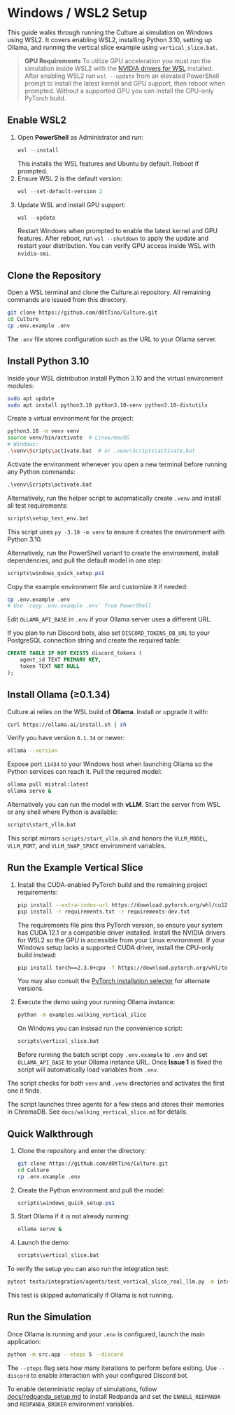 # Windows / WSL2 Setup

This guide walks through running the Culture.ai simulation on Windows using WSL2.
It covers enabling WSL2, installing Python 3.10, setting up Ollama, and running
the vertical slice example using `vertical_slice.bat`.

> **GPU Requirements**
> To utilize GPU acceleration you must run the simulation inside WSL2 with the
> [NVIDIA drivers for WSL](https://docs.nvidia.com/cuda/wsl-user-guide/index.html)
> installed. After enabling WSL2 run `wsl --update` from an elevated PowerShell
> prompt to install the latest kernel and GPU support, then reboot when prompted.
> Without a supported GPU you can install the CPU-only PyTorch build.

## Enable WSL2

1. Open **PowerShell** as Administrator and run:
   ```powershell
   wsl --install
   ```
   This installs the WSL features and Ubuntu by default. Reboot if prompted.
2. Ensure WSL 2 is the default version:
   ```powershell
   wsl --set-default-version 2
   ```
3. Update WSL and install GPU support:
   ```powershell
   wsl --update
   ```
   Restart Windows when prompted to enable the latest kernel and GPU features.
After reboot, run `wsl --shutdown` to apply the update and restart your
distribution. You can verify GPU access inside WSL with `nvidia-smi`.

## Clone the Repository

Open a WSL terminal and clone the Culture.ai repository. All remaining commands
are issued from this directory.

```bash
git clone https://github.com/d0tTino/Culture.git
cd Culture
cp .env.example .env
```

The `.env` file stores configuration such as the URL to your Ollama server.

## Install Python 3.10

Inside your WSL distribution install Python 3.10 and the virtual environment
modules:

```bash
sudo apt update
sudo apt install python3.10 python3.10-venv python3.10-distutils
```

Create a virtual environment for the project:

```bash
python3.10 -m venv venv
source venv/bin/activate  # Linux/macOS
# Windows:
.\venv\Scripts\activate.bat  # or .venv\Scripts\activate.bat
```
Activate the environment whenever you open a new terminal before running any
Python commands:

```cmd
.\venv\Scripts\activate.bat
```

Alternatively, run the helper script to automatically create `.venv` and
install all test requirements:

```cmd
scripts\setup_test_env.bat
```
This script uses `py -3.10 -m venv` to ensure it creates the environment with Python 3.10.

Alternatively, run the PowerShell variant to create the environment, install
dependencies, and pull the default model in one step:

```powershell
scripts\windows_quick_setup.ps1
```

Copy the example environment file and customize it if needed:

```bash
cp .env.example .env
# Use `copy .env.example .env` from PowerShell
```

Edit `OLLAMA_API_BASE` in `.env` if your Ollama server uses a different URL.

If you plan to run Discord bots, also set `DISCORD_TOKENS_DB_URL` to your
PostgreSQL connection string and create the required table:

```sql
CREATE TABLE IF NOT EXISTS discord_tokens (
    agent_id TEXT PRIMARY KEY,
    token TEXT NOT NULL
);
```

## Install Ollama (≥0.1.34)

Culture.ai relies on the WSL build of **Ollama**. Install or upgrade it with:

```bash
curl https://ollama.ai/install.sh | sh
```

Verify you have version `0.1.34` or newer:

```bash
ollama --version
```

Expose port `11434` to your Windows host when launching Ollama so the Python
services can reach it. Pull the required model:

```bash
ollama pull mistral:latest
ollama serve &
```

Alternatively you can run the model with **vLLM**. Start the server from WSL or any
shell where Python is available:

```cmd
scripts\start_vllm.bat
```

This script mirrors `scripts/start_vllm.sh` and honors the `VLLM_MODEL`,
`VLLM_PORT`, and `VLLM_SWAP_SPACE` environment variables.

## Run the Example Vertical Slice

1. Install the CUDA-enabled PyTorch build and the remaining project requirements:
   ```bash
   pip install --extra-index-url https://download.pytorch.org/whl/cu121 torch==2.3.0+cu121
   pip install -r requirements.txt -r requirements-dev.txt
   ```
   The requirements file pins this PyTorch version, so ensure your system has CUDA 12.1 or a compatible driver installed.
   Install the NVIDIA drivers for WSL2 so the GPU is accessible from your Linux environment.
   If your Windows setup lacks a supported CUDA driver, install the CPU-only build instead:
   ```bash
   pip install torch==2.3.0+cpu -f https://download.pytorch.org/whl/torch_stable.html
   ```
   You may also consult the [PyTorch installation selector](https://pytorch.org/get-started/locally/) for alternate versions.
2. Execute the demo using your running Ollama instance:
   ```bash
   python -m examples.walking_vertical_slice
   ```
   On Windows you can instead run the convenience script:
   ```cmd
   scripts\vertical_slice.bat
   ```

   Before running the batch script copy `.env.example` to `.env` and set
   `OLLAMA_API_BASE` to your Ollama instance URL. Once **Issue&nbsp;1** is fixed
   the script will automatically load variables from `.env`.

The script checks for both `venv` and `.venv` directories and activates the first one it finds.

The script launches three agents for a few steps and stores their memories in
ChromaDB. See `docs/walking_vertical_slice.md` for details.

## Quick Walkthrough

1. Clone the repository and enter the directory:
   ```bash
   git clone https://github.com/d0tTino/Culture.git
   cd Culture
   cp .env.example .env
   ```
2. Create the Python environment and pull the model:
   ```powershell
   scripts\windows_quick_setup.ps1
   ```
3. Start Ollama if it is not already running:
   ```bash
   ollama serve &
   ```
4. Launch the demo:
   ```cmd
   scripts\vertical_slice.bat
   ```

To verify the setup you can also run the integration test:

```bash
pytest tests/integration/agents/test_vertical_slice_real_llm.py -m integration
```

This test is skipped automatically if Ollama is not running.

## Run the Simulation

Once Ollama is running and your `.env` is configured, launch the main application:

```bash
python -m src.app --steps 5 --discord
```

The `--steps` flag sets how many iterations to perform before exiting. Use `--discord` to enable interaction with your configured Discord bot.

To enable deterministic replay of simulations, follow [docs/redpanda_setup.md](redpanda_setup.md) to install Redpanda and set the `ENABLE_REDPANDA` and `REDPANDA_BROKER` environment variables.


